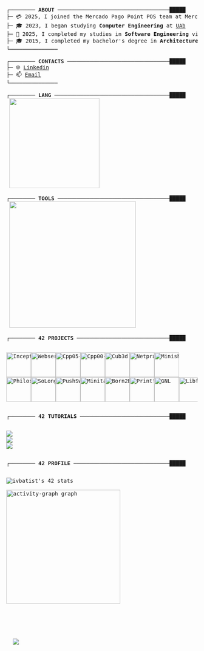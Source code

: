 <!--├─ 🔎 Seeking partners in the <strong>42SP</strong> school to develop the <strong>ft_Transcendence</strong> project
├─ ✍🏻 Currently working on <strong>ft_Transcendence</strong> project-->	
<pre>
┌──────── <strong>ABOUT</strong> ───────────────────────────────────█████
├─ 💳 2025, I joined the Mercado Pago Point POS team at MercadoLivre Brazil as <strong>Software Developer Backend</strong>
├─ 🎓 2023, I began studying <strong>Computer Engineering</strong> at <a href="https://portal.uab.pt/">UAb</a>
├─ 🤿 2025, I completed my studies in <strong>Software Engineering</strong> via <a href="https://github.com/pin3dev/42_cursus">common core cursus</a> at <a href="https://www.42porto.com/">42Porto</a>
├─ 🎓 2015, I completed my bachelor's degree in <strong>Architecture and Urbanism</strong>
└───────────────

┌──────── <strong>CONTACTS</strong> ────────────────────────────────█████
├─ 🌐 <a href="https://linkedin.com/in/ivanypinheiro">Linkedin</a>
├─ 📫 <a href="mailto:pinedev@outlook.com">Email</a>
└───────────────

┌──────── <strong>LANG</strong> ────────────────────────────────────█████
 <img src="https://skillicons.dev/icons?i=bash,c,cpp,js,py,java&theme=dark&perline=8" width="237" />

┌──────── <strong>TOOLS</strong> ───────────────────────────────────█████
 <img src="https://skillicons.dev/icons?i=linux,git,docker,mysql,wordpress,nginx,obsidian,notion,vim,vscode,ai,ps,pr,ae&theme=dark&perline=7"  width="333" />

┌──────── <strong>42 PROJECTS</strong> ─────────────────────────────█████
 <p align="left"><a href="https://github.com/pin3dev/42_Cursus"><img alt="Inception" src="https://github.com/pin3dev/42-project-badges/blob/main/badges/inceptione.png" width="65" height="65" /><img alt="Webserv" src="https://github.com/pin3dev/42-project-badges/blob/main/badges/webserve.png" width="65" height="65" /><img alt="Cpp05-09" src="https://github.com/pin3dev/42-project-badges/blob/main/badges/ft_containersm.png" width="65" height="65" /><img alt="Cpp00-04" src="https://github.com/pin3dev/42-project-badges/blob/main/badges/cppm.png" width="65" height="65" /><img alt="Cub3d" src="https://github.com/pin3dev/42-project-badges/blob/main/badges/cub3de.png" width="65" height="65" /><img alt="Netpratice" src="https://github.com/pin3dev/42-project-badges/blob/main/badges/netpracticem.png" width="65" height="65" /><img alt="Minishell" src="https://github.com/pin3dev/42-project-badges/blob/main/badges/minishelle.png" width="65" height="65" />
<img alt="Philosophers" src="https://github.com/pin3dev/42-project-badges/blob/main/badges/philosopherse.png" width="65" height="65" /><img alt="SoLong" src="https://github.com/pin3dev/42-project-badges/blob/main/badges/so_longe.png" width="65" height="65" /><img alt="PushSwap" src="https://github.com/pin3dev/42-project-badges/blob/main/badges/push_swape.png" width="65" height="65" /><img alt="Minitalk" src="https://github.com/pin3dev/42-project-badges/blob/main/badges/minitalkm.png" width="65" height="65" /><img alt="Born2BeRoot" src="https://github.com/pin3dev/42-project-badges/blob/main/badges/born2beroote.png" width="65" height="65" /><img alt="Printf" src="https://github.com/pin3dev/42-project-badges/blob/main/badges/ft_printfe.png" width="65" height="65" /><img alt="GNL" src="https://github.com/pin3dev/42-project-badges/blob/main/badges/get_next_linem.png" width="65" height="65" /><img alt="Libft" src="https://github.com/pin3dev/42-project-badges/blob/main/badges/libftm.png" width="65" height="65" /></a></p>
┌──────── <strong>42 TUTORIALS</strong> ────────────────────────────█████

<p align="left"><a href="https://github.com/pin3dev/42_Born2BeRoot/#tutorial"><img src="https://img.shields.io/badge/Born2BeRoot-100%2F125-green?style=for-the-badge&logo=42&labelColor=gray"/></a>
<a href="https://github.com/pin3dev/42_PushSwap/#tutorial"><img src="https://img.shields.io/badge/PushSwap-100%2F125-green?style=for-the-badge&logo=42&labelColor=gray"/></a>
<a href="https://github.com/pin3dev/42_Inception/"><img src="https://img.shields.io/badge/Inception-100%2F125-green?style=for-the-badge&logo=42&labelColor=gray"/></a></p>
┌──────── <strong>42 PROFILE</strong> ──────────────────────────────█████
 <p align="left"><img src="https://badge.mediaplus.ma/binary/ivbatist?1337Badge=off&UM6P=off" alt="ivbatist's 42 stats" />

<img src="https://github-readme-activity-graph.vercel.app/graph?username=pin3dev&radius=16&theme=react-dark&area=true&order=5&hide_border=false&hide_title=false" height="300" alt="activity-graph graph"  /></p>
</p>
<div align=left>
</a>
  <img src="https://komarev.com/ghpvc/?username=pin3dev&style=pixel&color=blue"></a>
</a>
</div>
</pre>	


<!-- "─", "┌", "└", "├", e "└" -->

 
<!--
<h3 align="left">Social:</h3>
<p align="left">
<a href="https://linkedin.com/in/ivanypinheiro" target="blank">
	<img align="center" src="https://raw.githubusercontent.com/rahuldkjain/github-profile-readme-generator/master/src/images/icons/Social/linked-in-alt.svg" alt="ivanypinheiro" height="30" width="40" />
</a>

<a href="" target="blank">
	<img align="center" src="https://raw.githubusercontent.com/rahuldkjain/github-profile-readme-generator/master/src/images/icons/Social/instagram.svg" alt="ivanypinheiro" height="30" width="40" />
</a>
<a href="https://www.behance.net/ivanypinheiro" target="blank">
	<img align="center" src="https://raw.githubusercontent.com/rahuldkjain/github-profile-readme-generator/master/src/images/icons/Social/behance.svg" alt="ivanypinheiro" height="30" width="40" />
</a> 
</p>



<h3 align="left">Skills:</h3>
<p align="left">
  <a href="https://skillicons.dev">
    <img src="https://skillicons.dev/icons?i=linux,bash,c,cpp,js,py,git,docker,mysql,wordpress,nginx&theme=dark&perline=8" />
  </a>
</p>

<h3 align="left">Tools:</h3>
<p align="left">
  <a href="https://skillicons.dev">
    <img src="https://skillicons.dev/icons?i=obsidian,notion,vim,vscode,ai,ps,pr,ae&theme=dark&perline=8" />
  </a>
</p>

<h3 align="left">42 Projects:</h3>
 <h5 align="left">Rank 04</h5>

<p align="left">
	<a href="https://github.com/pin3dev/42_Cursus">
	<img alt="Inception" src="https://github.com/pin3dev/42-project-badges/blob/main/badges/inceptione.png" width="65" height="65" />
	<img alt="Webserv" src="https://github.com/pin3dev/42-project-badges/blob/main/badges/webserve.png" width="65" height="65" />
	<img alt="Cpp05-09" src="https://github.com/pin3dev/42-project-badges/blob/main/badges/ft_containersm.png" width="65" height="65" />
	<img alt="Cpp00-04" src="https://github.com/pin3dev/42-project-badges/blob/main/badges/cppm.png" width="65" height="65" />
	<img alt="Cub3d" src="https://github.com/pin3dev/42-project-badges/blob/main/badges/cub3de.png" width="65" height="65" />
	<img alt="Netpratice" src="https://github.com/pin3dev/42-project-badges/blob/main/badges/netpracticem.png" width="65" height="65" />
	<img alt="Minishell" src="https://github.com/pin3dev/42-project-badges/blob/main/badges/minishelle.png" width="65" height="65" />
	</a>
</p>
<p align="left">
	<a href="https://github.com/pin3dev/42_Cursus">
	<img alt="Philosophers" src="https://github.com/pin3dev/42-project-badges/blob/main/badges/philosopherse.png" width="65" height="65" />
	<img alt="SoLong" src="https://github.com/pin3dev/42-project-badges/blob/main/badges/so_longe.png" width="65" height="65" />
	<img alt="PushSwap" src="https://github.com/pin3dev/42-project-badges/blob/main/badges/push_swape.png" width="65" height="65" />
	<img alt="Minitalk" src="https://github.com/pin3dev/42-project-badges/blob/main/badges/minitalkm.png" width="65" height="65" />
	<img alt="Born2BeRoot" src="https://github.com/pin3dev/42-project-badges/blob/main/badges/born2beroote.png" width="65" height="65" />
	<img alt="Printf" src="https://github.com/pin3dev/42-project-badges/blob/main/badges/ft_printfe.png" width="65" height="65" />
	<img alt="GNL" src="https://github.com/pin3dev/42-project-badges/blob/main/badges/get_next_linem.png" width="65" height="65" />
	<img alt="Libft" src="https://github.com/pin3dev/42-project-badges/blob/main/badges/libftm.png" width="65" height="65" />
	</a>
</p>
-->
<!-- </p> -->
<!-- <h5 align="left">Rank 03</h5> -->
<!-- <p align="left"> -->
<!-- </p> -->
<!-- <h5 align="left">Rank 02</h5> -->
<!-- <p align="left"> -->
<!-- </p> -->
<!-- <h5 align="left">Rank 01</h5> -->
<!-- <p align="left"> -->
<!-- </p> -->
<!-- <h5 align="left">Rank 00</h5> -->
<!-- <p align="left"> -->

<!--
<h3 align="left">Stats:</h3>  

[![Top Langs](https://github-readme-stats.vercel.app/api/top-langs/?username=pin3dev&layout=donut)](https://github.com/anuraghazra/github-readme-stats)  -->
